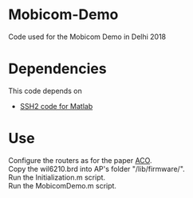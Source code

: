 # Mobicom-Demo
Code used for the Mobicom Demo in Delhi 2018

# Dependencies
This code depends on
- [SSH2 code for Matlab](https://es.mathworks.com/matlabcentral/fileexchange/35409-ssh-sftp-scp-for-matlab-v2)

# Use
Configure the routers as for the paper [ACO](https://github.com/Joanguitar/Adaptive-Codebook-Optimization).  
Copy the wil6210.brd into AP's folder "/lib/firmware/".  
Run the Initialization.m script.  
Run the MobicomDemo.m script.  
